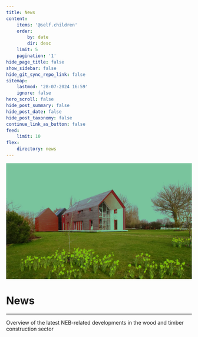 ```yaml
---
title: News
content:
    items: '@self.children'
    order:
        by: date
        dir: desc
    limit: 5
    pagination: '1'
hide_page_title: false
show_sidebar: false
hide_git_sync_repo_link: false
sitemap:
    lastmod: '28-07-2024 16:59'
    ignore: false
hero_scroll: false
hide_post_summary: false
hide_post_date: false
hide_post_taxonomy: false
continue_link_as_button: false
feed:
    limit: 10
flex:
    directory: news
---
```


![Alex_de_Rijke_Sliding_House_Marsh_Morgan](Alex_de_Rijke_Sliding_House_Marsh_Morgan.webp "Alex_de_Rijke_Sliding_House_Marsh_Morgan")
# News
---
Overview of the latest NEB-related developments in the wood and timber construction sector